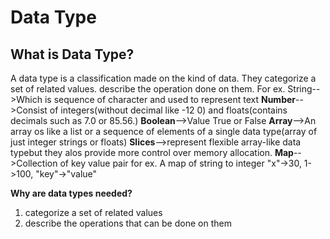 # Data Type

## What is Data Type?
  
  A data type is a classification made on the kind of data.
  They categorize a set of related values.
  describe the operation done on them.
  For ex. String-->Which is sequence of character and used to represent text
  **Number**-->Consist of integers(without decimal like -12 0) and floats(contains decimals such as 7.0 or 85.56.)
  **Boolean**-->Value True or False
  **Array**-->An array os like a list or a sequence of elements of a single data type(array of just integer strings or floats)
  **Slices**-->represent flexible array-like data typebut they alos provide more control over memory allocation.
  **Map**-->Collection of key value pair for ex. A map of string to integer "x"->30, 1->100, "key"->"value"

**Why are data types needed?**

1. categorize a set of related values
2. describe the operations that can be done on them
